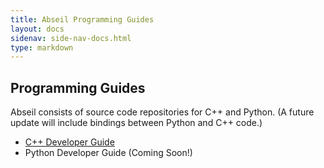 ```yaml
---
title: Abseil Programming Guides
layout: docs
sidenav: side-nav-docs.html
type: markdown
---
```


## Programming Guides

Abseil consists of source code repositories for C++ and Python. (A future update will include bindings between Python and C++ code.)

* [C++ Developer Guide](/docs/cpp/index.md)
* Python Developer Guide (Coming Soon!)
